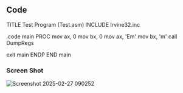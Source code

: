 ## Code 
TITLE Test Program (Test.asm)
INCLUDE Irvine32.inc

.code
main PROC
mov ax, 0
mov bx, 0
mov ax, 'Em'
mov bx, 'm'
call DumpRegs

exit
main ENDP
END main



### Screen Shot
![Screenshot 2025-02-27 090252](https://github.com/user-attachments/assets/20284245-c1de-4b84-9e8d-d0ff5ac9c429)
